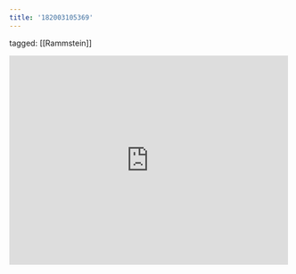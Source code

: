 ```yaml
---
title: '182003105369'
---
```

tagged: [[Rammstein]]
<iframe allow="accelerometer; autoplay; clipboard-write; encrypted-media; gyroscope; picture-in-picture" allowfullscreen="" frameborder="0" height="375" id="youtube_iframe" src="https://www.youtube.com/embed/B_rqAZd13Cc?feature=oembed&amp;enablejsapi=1&amp;origin=https://safe.txmblr.com&amp;wmode=opaque" width="500"></iframe>